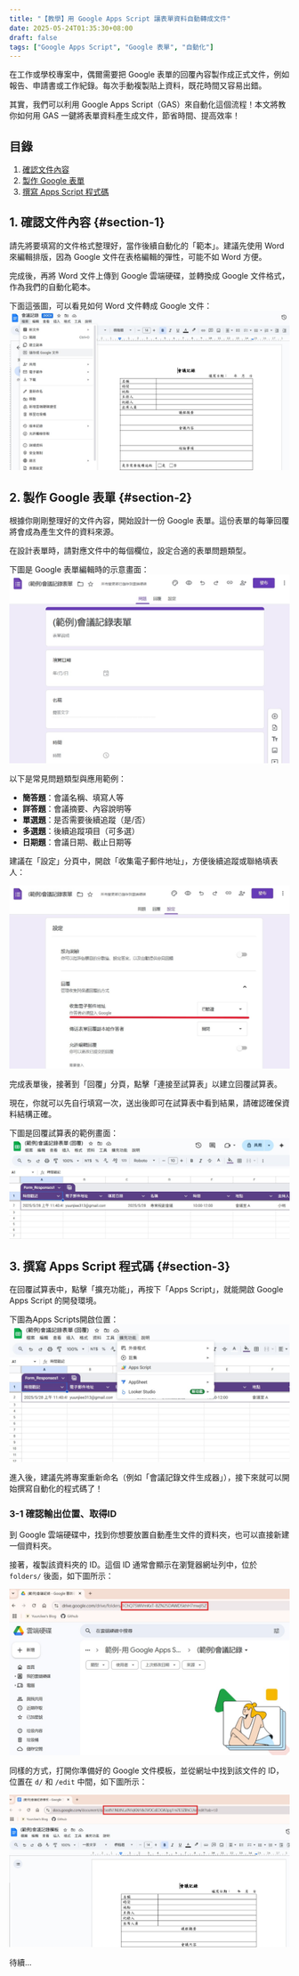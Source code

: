 ```yaml
---
title: "【教學】用 Google Apps Script 讓表單資料自動轉成文件"
date: 2025-05-24T01:35:30+08:00
draft: false
tags: ["Google Apps Script", "Google 表單", "自動化"]
---
```

在工作或學校專案中，偶爾需要把 Google 表單的回覆內容製作成正式文件，例如報告、申請書或工作紀錄。每次手動複製貼上資料，既花時間又容易出錯。  

其實，我們可以利用 Google Apps Script（GAS）來自動化這個流程！本文將教你如何用 GAS 一鍵將表單資料產生成文件，節省時間、提高效率！

## 目錄

1. [確認文件內容](#section-1)
2. [製作 Google 表單](#section-2)
3. [撰寫 Apps Script 程式碼](#section-3)

## 1. 確認文件內容 {#section-1}

請先將要填寫的文件格式整理好，當作後續自動化的「範本」。建議先使用 Word 來編輯排版，因為 Google 文件在表格編輯的彈性，可能不如 Word 方便。 
 
完成後，再將 Word 文件上傳到 Google 雲端硬碟，並轉換成 Google 文件格式，作為我們的自動化範本。

下面這張圖，可以看見如何 Word 文件轉成 Google 文件：  
![Word 轉 Google 文件示意圖](word-to-google-doc.jpg)

## 2. 製作 Google 表單 {#section-2}

根據你剛剛整理好的文件內容，開始設計一份 Google 表單。這份表單的每筆回覆將會成為產生文件的資料來源。

在設計表單時，請對應文件中的每個欄位，設定合適的表單問題類型。  

下圖是 Google 表單編輯時的示意畫面：
![Google 表單示意圖](create-a-form.jpg)

以下是常見問題類型與應用範例：
- **簡答題**：會議名稱、填寫人等  
- **詳答題**：會議摘要、內容說明等
- **單選題**：是否需要後續追蹤（是/否）  
- **多選題**：後續追蹤項目（可多選）  
- **日期題**：會議日期、截止日期等

建議在「設定」分頁中，開啟「收集電子郵件地址」，方便後續追蹤或聯絡填表人：

![開啟收集電子郵件地址示意圖](allow-check-email.jpg)

完成表單後，接著到「回覆」分頁，點擊「連接至試算表」以建立回覆試算表。 

現在，你就可以先自行填寫一次，送出後即可在試算表中看到結果，請確認確保資料結構正確。

下圖是回覆試算表的範例畫面：
![回覆試算表示意圖](response-sheet-1.jpg)

## 3. 撰寫 Apps Script 程式碼 {#section-3} 

在回覆試算表中，點擊「擴充功能」，再按下「Apps Script」，就能開啟 Google Apps Script 的開發環境。

下圖為Apps Scripts開啟位置：
![試算表擴充功能示意圖](open-apps-script.jpg)

進入後，建議先將專案重新命名（例如「會議記錄文件生成器」），接下來就可以開始撰寫自動化的程式碼了！

### 3-1 確認輸出位置、取得ID

到 Google 雲端硬碟中，找到你想要放置自動產生文件的資料夾，也可以直接新建一個資料夾。  

接著，複製該資料夾的 ID。這個 ID 通常會顯示在瀏覽器網址列中，位於 `folders/` 後面，如下圖所示：

![取得資料夾ID示意圖](get-folder-id.jpg)

同樣的方式，打開你準備好的 Google 文件模板，並從網址中找到該文件的 ID，位置在 `d/` 和 `/edit` 中間，如下圖所示：

![取得文件ID示意圖](get-docs-id.jpg)

待續...